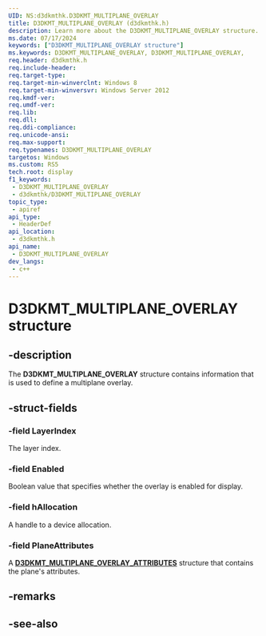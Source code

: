 ```yaml
---
UID: NS:d3dkmthk.D3DKMT_MULTIPLANE_OVERLAY
title: D3DKMT_MULTIPLANE_OVERLAY (d3dkmthk.h)
description: Learn more about the D3DKMT_MULTIPLANE_OVERLAY structure.
ms.date: 07/17/2024
keywords: ["D3DKMT_MULTIPLANE_OVERLAY structure"]
ms.keywords: D3DKMT_MULTIPLANE_OVERLAY, D3DKMT_MULTIPLANE_OVERLAY,
req.header: d3dkmthk.h
req.include-header: 
req.target-type: 
req.target-min-winverclnt: Windows 8
req.target-min-winversvr: Windows Server 2012
req.kmdf-ver: 
req.umdf-ver: 
req.lib: 
req.dll: 
req.ddi-compliance: 
req.unicode-ansi: 
req.max-support: 
req.typenames: D3DKMT_MULTIPLANE_OVERLAY
targetos: Windows
ms.custom: RS5
tech.root: display
f1_keywords:
 - D3DKMT_MULTIPLANE_OVERLAY
 - d3dkmthk/D3DKMT_MULTIPLANE_OVERLAY
topic_type:
 - apiref
api_type:
 - HeaderDef
api_location:
 - d3dkmthk.h
api_name:
 - D3DKMT_MULTIPLANE_OVERLAY
dev_langs:
 - c++
---
```


# D3DKMT_MULTIPLANE_OVERLAY structure

## -description

The **D3DKMT_MULTIPLANE_OVERLAY** structure contains information that is used to define a multiplane overlay.

## -struct-fields

### -field LayerIndex

The layer index.

### -field Enabled

Boolean value that specifies whether the overlay is enabled for display.

### -field hAllocation

A handle to a device allocation.

### -field PlaneAttributes

A [**D3DKMT_MULTIPLANE_OVERLAY_ATTRIBUTES**](ns-d3dkmthk-d3dkmt_multiplane_overlay_attributes.md) structure that contains the plane's attributes.

## -remarks

## -see-also
